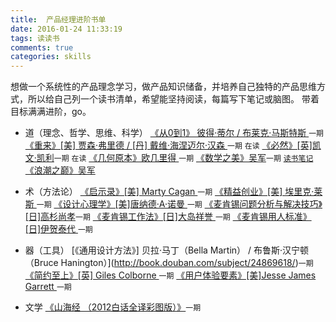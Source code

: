 ```yaml
---
title:  产品经理进阶书单
date: 2016-01-24 11:33:19
tags: 读读书
comments: true
categories: skills
---
```


想做一个系统性的产品理念学习，做产品知识储备，并培养自己独特的产品思维方式，所以给自己列一个读书清单，希望能坚持阅读，每篇写下笔记或脑图。
带着目标满满进阶，go。<!--more-->

- 道（理念、哲学、思维、科学）
[《从0到1》  彼得·蒂尔 / 布莱克·马斯特斯 ](http://book.douban.com/subject/26297606/) <code>一期</code>
[《重来》[美] 贾森·弗里德 / [丹] 戴维·海涅迈尔·汉森 ](http://book.douban.com/subject/5320866/)<code>一期</code> <code>在读</code>
[《必然》[英]凯文·凯利](http://book.douban.com/subject/26658379/)<code>一期</code> <code>在读</code>
[《几何原本》欧几里得 ](http://book.douban.com/subject/1725606/)<code>一期</code>
[《数学之美》吴军](http://book.douban.com/subject/10750155/)<code>一期</code> <code>[读书笔记]()</code>
[《浪潮之巅》吴军](http://book.douban.com/subject/6709783/)

- 术（方法论）
[《启示录》[美] Marty Cagan ](http://book.douban.com/subject/5914587/)<code>一期</code>
[《精益创业》[美] 埃里克·莱斯 ](http://book.douban.com/subject/10945606/)<code>一期</code>
[《设计心理学》[美]唐纳德·A·诺曼 ](http://book.douban.com/subject/4606471/)<code>一期</code>
[《麦肯锡问题分析与解决技巧》[日]高杉尚孝](http://book.douban.com/subject/25916832/)<code>一期</code>
[《麦肯锡工作法》[日]大岛祥誉 ](http://book.douban.com/subject/25873066/)<code>一期</code>
[《麦肯锡用人标准》[日]伊贺泰代 ](http://book.douban.com/subject/26662573/)<code>一期</code>

- 器（工具）
[《通用设计方法》] 贝拉·马丁（Bella Martin） / 布鲁斯·汉宁顿（Bruce Hanington）](http://book.douban.com/subject/24869618/)<code>一期</code>
[《简约至上》[英] Giles Colborne ](http://book.douban.com/subject/5394309/)<code>一期</code>
[《用户体验要素》[美]Jesse James Garrett ](http://book.douban.com/subject/6523997/)<code>一期</code>

- 文学
[《山海经 （2012白话全译彩图版）》](http://item.jd.com/10963393.html)<code>一期</code>


